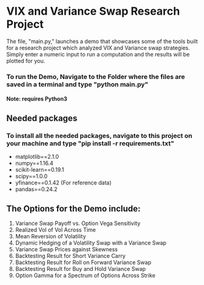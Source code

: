 # VIX and Variance Swap Research Project

The file, "main.py," launches a demo that showcases some of the tools built for a research project which analyzed VIX and Variance swap strategies. Simply enter a numeric input to run a computation and the results will be plotted for you.

### To run the Demo, Navigate to the Folder where the files are saved in a terminal and type "python main.py"
#### Note: requires Python3

## Needed packages
### To install all the needed packages, navigate to this project on your machine and type "pip install -r requirements.txt"
- matplotlib==2.1.0
- numpy==1.16.4
- scikit-learn==0.19.1
- scipy==1.0.0
- yfinance==0.1.42 (For reference data)
- pandas==0.24.2

## The Options for the Demo include:

1. Variance Swap Payoff vs. Option Vega Sensitivity
2. Realized Vol of Vol Across Time
3. Mean Reversion of Volatility
4. Dynamic Hedging of a Volatility Swap with a Variance Swap
5. Variance Swap Prices against Skewness
6. Backtesting Result for Short Variance Carry
7. Backtesting Result for Roll on Forward Variance Swap
8. Backtesting Result for Buy and Hold Variance Swap
9. Option Gamma for a Spectrum of Options Across Strike
